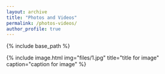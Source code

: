 ```yaml
---
layout: archive
title: "Photos and Videos"
permalink: /photos-videos/
author_profile: true
---
```


{% include base_path %}

{% include image.html
            img="files/1.jpg"
            title="title for image"
            caption="caption for image" %}
